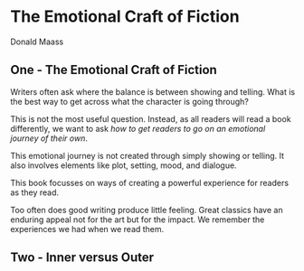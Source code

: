 # The Emotional Craft of Fiction 

Donald Maass

## One - The Emotional Craft of Fiction

Writers often ask where the balance is between showing and telling. What is the best way to get across what the character is going through?

This is not the most useful question. Instead, as all readers will read a book differently, we want to ask *how to get readers to go on an emotional journey of their own*.

This emotional journey is not created through simply showing or telling. It also involves elements like plot, setting, mood, and dialogue.

This book focusses on ways of creating a powerful experience for readers as they read.

Too often does good writing produce little feeling. Great classics have an enduring appeal not for the art but for the impact. We remember the experiences we had when we read them.

## Two - Inner versus Outer
